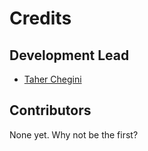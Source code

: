 # Credits

## Development Lead

- [Taher Chegini](https://github.com/cheginit)

## Contributors

None yet. Why not be the first?
